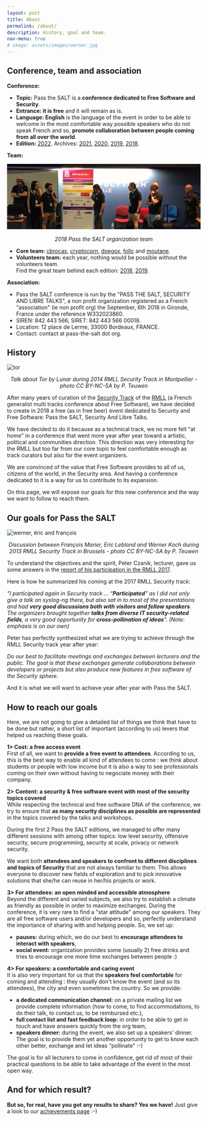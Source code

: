 ```yaml
---
layout: post
title: About
permalink: /about/
description: History, goal and team.
nav-menu: true
# image: assets/images/werner.jpg
---
```


## Conference, team and association
**Conference:** 
* **Topic:** Pass the SALT is a **conference dedicated to Free Software and Security**. 
* **Entrance: it is free** and it will remain as is. 
* **Language: English** is the language of the event in order to be able to welcome in the most comfortable way possible speakers who do not speak French and so, **promote collaboration between people coming from all over the world**. 
* **Edition:** [2022](https://2022.pass-the-salt.org/). Archives: [2021](https://2021.pass-the-salt.org/), [2020](https://2020.pass-the-salt.org/), [2019](https://2019.pass-the-salt.org/), [2018](https://2018.pass-the-salt.org/).

**Team:** 

<span class="image fit"><img src="/assets/images/team.jpg" alt="team" /><center><i>2018 Pass the SALT organization team</i></center></span>

* **Core team:** [cbrocas](https://twitter.com/cbrocas), [_cryptocorn_](https://twitter.com/_cryptocorn_), [doegox](https://twitter.com/doegox), [follc](https://twitter.com/follc) and [moutane](https://twitter.com/moutane). 
* **Volunteers team:** each year, nothing would be possible without the volunteers team.<br/>Find the great team behind each edition: [2018](https://2018.pass-the-salt.org/#about), [2019](https://2019.pass-the-salt.org/#about).

**Association:**
* Pass the SALT conference is run by the "PASS THE SALT, SECURITY AND LIBRE TALKS", a non profit organization registered as a French "association" (ie non profit org) the September, 6th 2018 in Gironde, France under the reference W332023860.
* SIREN: 842 443 566, SIRET: 842 443 566 00018.
* Location: 12 place de Lerme, 33000 Bordeaux, FRANCE.
* Contact: contact at pass-the-salt dot org.


## History

<span class="image fit"><img src="/assets/images/tor.jpg" alt="tor" /><center><i>Talk about Tor by Lunar during 2014 RMLL Security Track in Montpellier - photo CC BY-NC-SA by P. Teuwen</i></center></span>

After many years of curation of the [Security Track](https://prog2017.rmll.info/spip.php?page=rmll_progall&lang=en&t=2) of the [RMLL](http://rmll.info/) (a French generalist multi tracks conference about Free Software), we have decided to create in 2018 a free (as in free beer) event dedicated to Security and Free Software: Pass the SALT, Security And Libre Talks. 

We have decided to do it because as a technical track, we no more felt "at home" in a conference that went more year after year toward a artistic, political and communities direction. This direction was very interesting for the RMLL but too far from our core topic to feel comfortable enough as track curators but also for the event organizers.

We are convinced of the value that Free Software provides to all of us, citizens of the world, in the Security area. And having a conference dedicated to it is a way for us to contribute to its expansion.

On this page, we will expose our goals for this new conference and the way we want to follow to reach them.

## Our goals for Pass the SALT

<span class="image fit"><img src="/assets/images/werner.jpg" alt="werner, éric and françois" /><center><i>Discussion between François Marier, Eric Leblond and Werner Koch during 2013 RMLL Security Track in Brussels - photo CC BY-NC-SA by P. Teuwen</i></center></span>

To understand the objectives and the spirit, Peter Czanik, lecturer, gave us some answers in the [report of his participation in the RMLL 2017](https://www.balabit.com/blog/czp-rmll-libre-software-meeting-2017/).

Here is how he summarized his coming at the 2017 RMLL Security track:

_"I participated again in Security track ... “**Participated**” as I did not only give a talk on syslog-ng there, but also sat in to most of the presentations and had **very good discussions both with visitors and fellow speakers**. The organizers brought together **talks from diverse IT security-related fields**, a very good opportunity for **cross-pollination of ideas**". (Note: emphasis is on our own)_

Peter has perfectly synthesized what we are trying to achieve through the RMLL Security track  year after year:

_Do our best to facilitate meetings and exchanges between lecturers and the public. The goal is that these exchanges generate collaborations between developers or projects but also produce new features in free software of the Security sphere._

And it is what we will want to achieve year after year with Pass the SALT.

## How to reach our goals

Here, we are not going to give a detailed list of things we think that have to be done but rather, a short list of important (according to us) levers that helped us reaching these goals.

**1> Cost: a free access event**<br>
First of all, we want to **provide a free event to attendees**. According to us, this is the best way to enable all kind of attendees to come : we think about students or people with low income but it is also a way to see professionals coming on their own without having to negociate money with their company.

**2> Content: a security & free software event with most of the security topics covered**<br>
While respecting the technical and free software DNA of the conference, we try to ensure that **as many security disciplines as possible are represented** in the topics covered by the talks and workshops.

During the first 2 Pass the SALT editions, we managed to offer many different sessions with among other topics: low level security, offensive security, secure programming, security at scale, privacy or network security.

We want both **attendees and speakers to confront to different disciplines and topics of Security** that are not always familiar to them. This allows everyone to discover new fields of exploration and to pick innovative solutions that she/he can reuse in her/his projects or work.

**3> For attendees: an open minded and accessible atmosphere**<br>
Beyond the different and varied subjects, we also try to establish a climate as friendly as possible in order to maximize exchanges. During the conference, it is very rare to find a "star attitude" among our speakers. They are all free software users and/or developers and so, perfectly understand the importance of sharing with and helping people. So, we set up:
* **pauses:** during which, we do our best to **encourage attendees to interact with speakers**,
* **social event:** organization provides some (usually 2) free drinks and tries to encourage one more time exchanges between people :)

**4> For speakers: a comfortable and caring event**<br>
It is also very important for us that the **speakers feel comfortable** for coming and attending : they usually don't know the event (and so its attendees), the city and even sometimes the country. So we provide:

* **a dedicated communication channel:** on a private mailing list we provide complete information (how to come, to find accommodations, to do their talk, to contact us, to be reimbursed etc.),
* **full contact list and fast feedback loop:** in order to be able to get in touch and have answers quickly from the org team,
* **speakers dinner:** during the event, we also set up a speakers' dinner. The goal is to provide them yet another opportunity to get to know each other better, exchange and let ideas "pollinate" :-)

The goal is for all lecturers to come in confidence, get rid of most of their practical questions to be able to take advantage of the event in the most open way.

## And for which result?

**But so, for real, have you got any results to share? Yes we have!** Just give a look to our [achievements page](https://www.pass-the-salt.org/achievements/) :-)